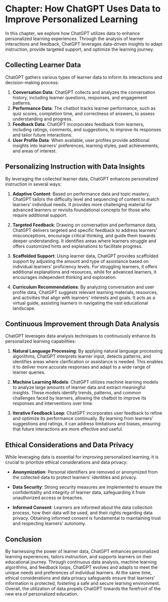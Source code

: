Chapter: How ChatGPT Uses Data to Improve Personalized Learning
===============================================================

In this chapter, we explore how ChatGPT utilizes data to enhance personalized learning experiences. Through the analysis of learner interactions and feedback, ChatGPT leverages data-driven insights to adapt instruction, provide targeted support, and optimize the learning journey.

Collecting Learner Data
-----------------------

ChatGPT gathers various types of learner data to inform its interactions and decision-making process:

1. **Conversation Data**: ChatGPT collects and analyzes the conversation history, including learner questions, responses, and engagement patterns.
2. **Performance Data**: The chatbot tracks learner performance, such as quiz scores, completion time, and correctness of answers, to assess understanding and progress.
3. **Feedback Data**: ChatGPT incorporates feedback from learners, including ratings, comments, and suggestions, to improve its responses and tailor future interactions.
4. **User Profile Data**: When available, user profiles provide additional insights into learners' preferences, learning styles, past achievements, and areas of interest.

Personalizing Instruction with Data Insights
--------------------------------------------

By leveraging the collected learner data, ChatGPT enhances personalized instruction in several ways:

1. **Adaptive Content**: Based on performance data and topic mastery, ChatGPT tailors the difficulty level and sequencing of content to match learners' individual needs. It provides more challenging material for advanced learners or revisits foundational concepts for those who require additional support.

2. **Targeted Feedback**: Drawing on conversation and performance data, ChatGPT delivers targeted and specific feedback to address learners' misconceptions, encourage critical thinking, and guide them towards deeper understanding. It identifies areas where learners struggle and offers customized hints and explanations to facilitate progress.

3. **Scaffolded Support**: Using learner data, ChatGPT provides scaffolded support by adjusting the amount and type of assistance based on individual learners' proficiency levels. For struggling learners, it offers additional explanations and resources, while for advanced learners, it encourages independent thinking and exploration.

4. **Curriculum Recommendations**: By analyzing conversation and user profile data, ChatGPT suggests relevant learning materials, resources, and activities that align with learners' interests and goals. It acts as a virtual guide, assisting learners in navigating the vast educational landscape.

Continuous Improvement through Data Analysis
--------------------------------------------

ChatGPT leverages data analysis techniques to continuously enhance its personalized learning capabilities:

1. **Natural Language Processing**: By applying natural language processing algorithms, ChatGPT interprets learner input, detects patterns, and identifies areas where clarification or assistance is needed. This enables it to deliver more accurate responses and adapt to a wide range of learner queries.

2. **Machine Learning Models**: ChatGPT utilizes machine learning models to analyze large amounts of learner data and extract meaningful insights. These models identify trends, patterns, and common challenges faced by learners, allowing the chatbot to improve its responses and interventions over time.

3. **Iterative Feedback Loop**: ChatGPT incorporates user feedback to refine and optimize its performance continually. By learning from learners' suggestions and ratings, it can address limitations and biases, ensuring that future interactions are more effective and useful.

Ethical Considerations and Data Privacy
---------------------------------------

While leveraging data is essential for improving personalized learning, it is crucial to prioritize ethical considerations and data privacy:

* **Anonymization**: Personal identifiers are removed or anonymized from the collected data to protect learners' identities and privacy.

* **Data Security**: Strong security measures are implemented to ensure the confidentiality and integrity of learner data, safeguarding it from unauthorized access or breaches.

* **Informed Consent**: Learners are informed about the data collection process, how their data will be used, and their rights regarding data privacy. Obtaining informed consent is fundamental to maintaining trust and respecting learners' autonomy.

Conclusion
----------

By harnessing the power of learner data, ChatGPT enhances personalized learning experiences, tailors instruction, and supports learners on their educational journey. Through continuous data analysis, machine learning algorithms, and feedback loops, ChatGPT evolves and adapts to meet the unique needs and preferences of individual learners. At the same time, ethical considerations and data privacy safeguards ensure that learners' information is protected, fostering a safe and secure learning environment. Overall, the utilization of data propels ChatGPT towards the forefront of the new era of personalized education.
